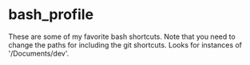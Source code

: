 bash_profile
============
These are some of my favorite bash shortcuts. Note that you need to change the paths for including the git shortcuts. Looks for instances of '/Documents/dev'.